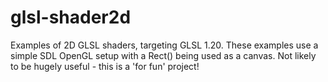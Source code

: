 # glsl-shader2d
Examples of 2D GLSL shaders, targeting GLSL 1.20.
These examples use a simple SDL OpenGL setup with a Rect() being used as a canvas.
Not likely to be hugely useful - this is a 'for fun' project!
